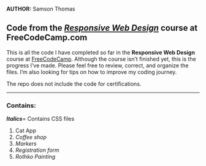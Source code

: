 **AUTHOR:** Samson Thomas

<h2>Code from the <a href="https://www.freecodecamp.org/learn/2022/responsive-web-design/"><em>Responsive Web Design</a></em> course at FreeCodeCamp.com</h2>

This is all the code I have completed so far in the **Responsive Web Design** course at <a href="https://www.freecodecamp.org/"> FreeCodeCamp</a>. Although the course isn’t finished yet, this is the progress I’ve made. 
Please feel free to review, correct, and organize the files. I’m also looking for tips on how to improve my coding journey.

The repo does not include the code for certifications.
<hr>

<h3>Contains:</h3>

<em>**Italics**</em>= Contains CSS files

1. Cat App
1. *Coffee shop*
1. *Markers*
1. *Registration form*
1. *Rothko Painting*
